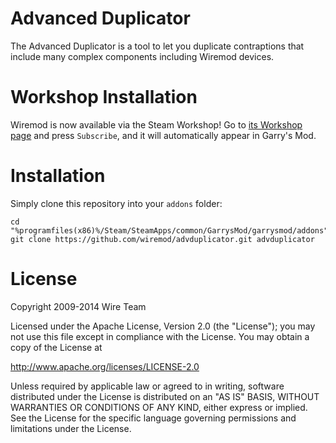 # Advanced Duplicator

The Advanced Duplicator is a tool to let you duplicate contraptions that include many complex components including Wiremod devices.

# Workshop Installation

Wiremod is now available via the Steam Workshop! Go to [its Workshop page][workshop] and press `Subscribe`, and it will automatically appear in Garry's Mod.

# Installation

Simply clone this repository into your `addons` folder:

    cd "%programfiles(x86)%/Steam/SteamApps/common/GarrysMod/garrysmod/addons"
    git clone https://github.com/wiremod/advduplicator.git advduplicator

# License

Copyright 2009-2014 Wire Team

Licensed under the Apache License, Version 2.0 (the "License"); you may not use this file except in compliance with the License. You may obtain a copy of the License at

http://www.apache.org/licenses/LICENSE-2.0

Unless required by applicable law or agreed to in writing, software distributed under the License is distributed on an "AS IS" BASIS, WITHOUT WARRANTIES OR CONDITIONS OF ANY KIND, either express or implied. See the License for the specific language governing permissions and limitations under the License.

[workshop]: <http://steamcommunity.com/sharedfiles/filedetails/?id=163806212>
[Wiremod]: <https://github.com/wiremod/wire>
